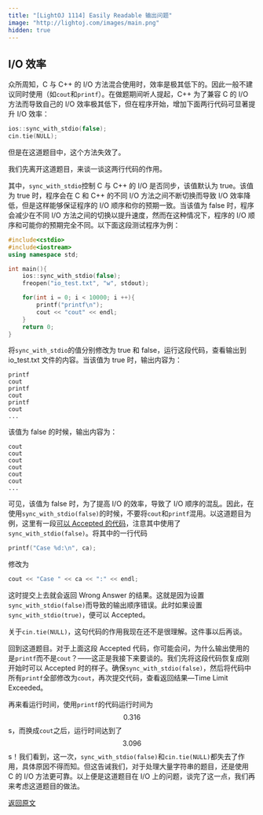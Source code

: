 ```yaml
---
title: "[LightOJ 1114] Easily Readable 输出问题"
image: "http://lightoj.com/images/main.png"
hidden: true
---
```

## I/O 效率
众所周知，C 与 C++ 的 I/O 方法混合使用时，效率是极其低下的。因此一般不建议同时使用（如`cout`和`printf`）。在做题期间听人提起，C++ 为了兼容 C 的 I/O 方法而导致自己的 I/O 效率极其低下，但在程序开始，增加下面两行代码可显著提升 I/O 效率：
``` cpp
ios::sync_with_stdio(false);
cin.tie(NULL);
```
但是在这道题目中，这个方法失效了。

我们先离开这道题目，来谈一谈这两行代码的作用。

其中，`sync_with_stdio`控制 C 与 C++ 的 I/O 是否同步，该值默认为 true。该值为 true 时，程序会在 C 和 C++ 的不同 I/O 方法之间不断切换而导致 I/O 效率降低，但是这样能够保证程序的 I/O 顺序和你的预期一致。当该值为 false 时，程序会减少在不同 I/O 方法之间的切换以提升速度，然而在这种情况下，程序的 I/O 顺序和可能你的预期完全不同。以下面这段测试程序为例：
```cpp
#include<cstdio>
#include<iostream>
using namespace std;

int main(){
    ios::sync_with_stdio(false);
    freopen("io_test.txt", "w", stdout);

    for(int i = 0; i < 10000; i ++){
        printf("printf\n");
        cout << "cout" << endl;
    }
    return 0;
}
```
将`sync_with_stdio`的值分别修改为 true 和 false，运行这段代码，查看输出到 io_test.txt 文件的内容。当该值为 true 时，输出内容为：
```
printf
cout
printf
cout
printf
cout
...
```
该值为 false 的时候，输出内容为：
```
cout
cout
cout
cout
cout
cout
...
```
可见，该值为 false 时，为了提高 I/O 的效率，导致了 I/O 顺序的混乱。因此，在使用`sync_with_stdio(false)`的时候，不要将`cout`和`printf`混用。以这道题目为例，这里有一段[可以 Accepted 的代码][1]，注意其中使用了`sync_with_stdio(false)`。将其中的一行代码
```cpp
printf("Case %d:\n", ca);
```
修改为
```cpp
cout << "Case " << ca << ":" << endl;
```
这时提交上去就会返回 Wrong Answer 的结果。这就是因为设置`sync_with_stdio(false)`而导致的输出顺序错误。此时如果设置`sync_with_stdio(true)`，便可以 Accepted。

关于`cin.tie(NULL)`，这句代码的作用我现在还不是很理解。这件事以后再谈。

回到这道题目。对于上面这段 Accepted 代码，你可能会问，为什么输出使用的是`printf`而不是`cout`？——这正是我接下来要谈的。我们先将这段代码恢复成刚开始时可以 Accepted 时的样子。确保`sync_with_stdio(false)`，然后将代码中所有`printf`全部修改为`cout`，再次提交代码，查看返回结果—Time Limit Exceeded。

再来看运行时间，使用`printf`的代码运行时间为$$0.316$$s，而换成`cout`之后，运行时间达到了$$3.096$$s！我们看到，这一次，`sync_with_stdio(false)`和`cin.tie(NULL)`都失去了作用，具体原因不得而知。但这告诫我们，对于处理大量字符串的题目，还是使用 C 的 I/O 方法更可靠。以上便是这道题目在 I/O 上的问题，谈完了这一点，我们再来考虑这道题目的做法。

[返回原文][2]

[1]: https://github.com/YuCrazing/ACM-solutions/blob/master/LightOJ/1114%20-%20Easily%20Readable%20(static).cpp
[2]: /2017/04/11/LightOJ-1114-Easily-Readable
